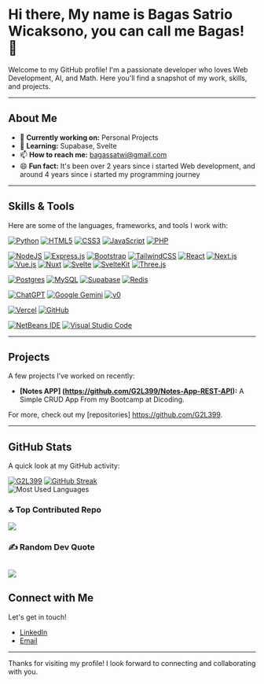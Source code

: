<!--
**G2L399/G2L399** is a ✨ _special_ ✨ repository because its `README.md` (this file) appears on your GitHub profile.

Here are some ideas to get you started:

- 🔭 I’m currently working on ...
- 🌱 I’m currently learning ...
- 👯 I’m looking to collaborate on ...
- 🤔 I’m looking for help with ...
- 💬 Ask me about ...
- 📫 How to reach me: ...
- 😄 Pronouns: ...
- ⚡ Fun fact: ...
-->

# Hi there, My name is Bagas Satrio Wicaksono, you can call me Bagas! 👋

Welcome to my GitHub profile! I'm a passionate developer who loves Web Development, AI, and Math. Here you'll find a snapshot of my work, skills, and projects.

---

## About Me

- 🔭 **Currently working on:** Personal Projects
- 🌱 **Learning:** Supabase, Svelte
- 📫 **How to reach me:** bagassatwi@gmail.com
- 😄 **Fun fact:** It's been over 2 years since i started Web development, and around 4 years since i started my programming journey

---

## Skills & Tools

Here are some of the languages, frameworks, and tools I work with:

[![Python](https://img.shields.io/badge/Python-3776AB?style=for-the-badge&logo=python&logoColor=white)](https://www.python.org)
[![HTML5](https://img.shields.io/badge/HTML5-E34F26?style=for-the-badge&logo=html5&logoColor=white)](https://developer.mozilla.org/en-US/docs/Web/Guide/HTML/HTML5)
[![CSS3](https://img.shields.io/badge/CSS3-1572B6?style=for-the-badge&logo=css3&logoColor=white)](https://developer.mozilla.org/en-US/docs/Web/CSS)
[![JavaScript](https://img.shields.io/badge/JavaScript-F7DF1E?style=for-the-badge&logo=javascript&logoColor=black)](https://developer.mozilla.org/en-US/docs/Web/JavaScript)
[![PHP](https://img.shields.io/badge/php-%23777BB4.svg?style=for-the-badge&logo=php&logoColor=white)](#)


[![NodeJS](https://img.shields.io/badge/Node.js-6DA55F?style=for-the-badge&logo=node.js&logoColor=white)]([#](https://nodejs.org/en))
[![Express.js](https://img.shields.io/badge/Express.js-%23404d59.svg?style=for-the-badge&logo=express&logoColor=%2361DAFB)](#)
[![Bootstrap](https://img.shields.io/badge/Bootstrap-7952B3?style=for-the-badge&logo=bootstrap&logoColor=fff)](#)
[![TailwindCSS](https://img.shields.io/badge/Tailwind%20CSS-%2338B2AC.svg?style=for-the-badge&logo=tailwind-css&logoColor=white)](#)
[![React](https://img.shields.io/badge/React-%2320232a.svg?style=for-the-badge&logo=react&logoColor=%2361DAFB)](#)
[![Next.js](https://img.shields.io/badge/Next.js-black?style=for-the-badge&logo=next.js&logoColor=white)](#)
[![Vue.js](https://img.shields.io/badge/Vue.js-4FC08D?style=for-the-badge&logo=vuedotjs&logoColor=fff)](#)
[![Nuxt](https://img.shields.io/badge/Nuxt-002E3B?style=for-the-badge&logo=nuxt&logoColor=#00DC82)](#)
[![Svelte](https://img.shields.io/badge/Svelte-%23f1413d.svg?style=for-the-badge&logo=svelte&logoColor=white)](#)
[![SvelteKit](https://img.shields.io/badge/SvelteKit-%23f1413d.svg?style=for-the-badge&logo=svelte&logoColor=white)](#)
[![Three.js](https://img.shields.io/badge/Three.js-000?style=for-the-badge&logo=threedotjs&logoColor=fff)](#)

[![Postgres](https://img.shields.io/badge/Postgres-%23316192.svg?style=for-the-badge&logo=postgresql&logoColor=white)](#)
[![MySQL](https://img.shields.io/badge/MySQL-4479A1?style=for-the-badge&logo=mysql&logoColor=fff)](#)
[![Supabase](https://img.shields.io/badge/Supabase-3FCF8E?style=for-the-badge&logo=supabase&logoColor=fff)](#)
[![Redis](https://img.shields.io/badge/Redis-%23DD0031.svg?style=for-the-badge&logo=redis&logoColor=white)](#)

[![ChatGPT](https://img.shields.io/badge/ChatGPT-74aa9c?style=for-the-badge&logo=openai&logoColor=white)](https://chatgpt.com/)
[![Google Gemini](https://img.shields.io/badge/Google%20Gemini-886FBF?style=for-the-badge&logo=googlegemini&logoColor=fff)]([#](https://gemini.google.com/app))
[![v0](https://img.shields.io/badge/v0-000?style=for-the-badge&logo=v0&logoColor=fff)]([#](https://v0.dev/chat))

[![Vercel](https://img.shields.io/badge/Vercel-%23000000.svg?style=for-the-badge&logo=vercel&logoColor=white)](https://vercel.com)
[![GitHub](https://img.shields.io/badge/GitHub-%23121011.svg?style=for-the-badge&logo=github&logoColor=white)](#)

[![NetBeans IDE](https://img.shields.io/badge/NetBeans%20IDE-1B6AC6.svg?style=for-the-badge&logo=apache-netbeans-ide&logoColor=white)](#)
[![Visual Studio Code](https://custom-icon-badges.demolab.com/badge/Visual%20Studio%20Code-0078d7.svg?style=for-the-badge&logo=vsc&logoColor=white)](#)

---

## Projects

A few projects I’ve worked on recently:

- **[Notes APP] (https://github.com/G2L399/Notes-App-REST-API):** A Simple CRUD App From my Bootcamp at Dicoding.

For more, check out my [repositories] https://github.com/G2L399.

---

## GitHub Stats

A quick look at my GitHub activity:

[![G2L399](https://github-readme-stats.vercel.app/api?username=G2L399&show_icons=true&theme=radical)](https://github.com/G2L399)
[![GitHub Streak](https://github-readme-streak-stats.herokuapp.com/?user=G2L399&theme=radical)](https://github.com/G2L399) <br />
![Most Used Languages](https://github-readme-stats.vercel.app/api/top-langs/?username=G2L399&theme=radical&hide_border=false&include_all_commits=false&count_private=false&layout=compact)

### 🔝 Top Contributed Repo
![](https://github-contributor-stats.vercel.app/api?username=G2L399&limit=5&theme=radical&combine_all_yearly_contributions=true)
### ✍️ Random Dev Quote
![](https://quotes-github-readme.vercel.app/api?type=horizontal&theme=radical)
---

## Connect with Me

Let's get in touch!

- [LinkedIn](https://www.linkedin.com/in/bagas-satrio-2a95022ab/)
- [Email](mailto:bagassatwi@gmail.com)

---

Thanks for visiting my profile! I look forward to connecting and collaborating with you.
